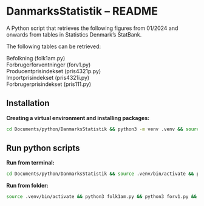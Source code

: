 # DanmarksStatistik – README

A Python script that retrieves the following figures from 01/2024 and onwards from tables in Statistics Denmark’s StatBank.  

The following tables can be retrieved:

Befolkning (folk1am.py)  
Forbrugerforventninger (forv1.py)  
Producentprisindekset (pris4321p.py)  
Importprisindekset (pris4321i.py)  
Forbrugerprisindekset (pris111.py)  

## Installation

**Creating a virtual environment and installing packages:**
```zsh
cd Documents/python/DanmarksStatistik && python3 -m venv .venv && source .venv/bin/activate && pip install --upgrade pip denstatbank pandas pyjstat && deactivate && cd ../../../
```

## Run python scripts

**Run from terminal:**
```zsh
cd Documents/python/DanmarksStatistik && source .venv/bin/activate && python3 folk1am.py && python3 forv1.py && python3 pris4321p.py && python3 pris4321i.py && python3 pris111.py && python3 lbesk04.py && deactivate && cd ../../../
```

**Run from folder:**
```zsh
source .venv/bin/activate && python3 folk1am.py && python3 forv1.py && python3 pris4321p.py && python3 pris4321i.py && python3 pris111.py && python3 lbesk04.py && deactivate
```
